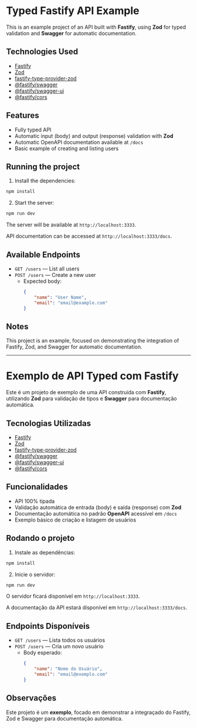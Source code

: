# Typed Fastify API Example

This is an example project of an API built with **Fastify**, using **Zod** for typed validation and **Swagger** for automatic documentation.

## Technologies Used

- [Fastify](https://fastify.dev/)
- [Zod](https://zod.dev/)
- [fastify-type-provider-zod](https://github.com/fastify/fastify-type-provider-zod)
- [@fastify/swagger](https://github.com/fastify/fastify-swagger)
- [@fastify/swagger-ui](https://github.com/fastify/fastify-swagger-ui)
- [@fastify/cors](https://github.com/fastify/fastify-cors)

## Features

- Fully typed API
- Automatic input (body) and output (response) validation with **Zod**
- Automatic OpenAPI documentation available at `/docs`
- Basic example of creating and listing users

## Running the project

1. Install the dependencies:

```bash
npm install
```

2. Start the server:

```bash
npm run dev
```

The server will be available at `http://localhost:3333`.

API documentation can be accessed at `http://localhost:3333/docs`.

## Available Endpoints

- `GET /users` — List all users
- `POST /users` — Create a new user
  - Expected body:
    ```json
    {
    	"name": "User Name",
    	"email": "email@example.com"
    }
    ```

## Notes

This project is an example, focused on demonstrating the integration of Fastify, Zod, and Swagger for automatic documentation.

---

# Exemplo de API Typed com Fastify

Este é um projeto de exemplo de uma API construída com **Fastify**, utilizando **Zod** para validação de tipos e **Swagger** para documentação automática.

## Tecnologias Utilizadas

- [Fastify](https://fastify.dev/)
- [Zod](https://zod.dev/)
- [fastify-type-provider-zod](https://github.com/fastify/fastify-type-provider-zod)
- [@fastify/swagger](https://github.com/fastify/fastify-swagger)
- [@fastify/swagger-ui](https://github.com/fastify/fastify-swagger-ui)
- [@fastify/cors](https://github.com/fastify/fastify-cors)

## Funcionalidades

- API 100% tipada
- Validação automática de entrada (body) e saída (response) com **Zod**
- Documentação automática no padrão **OpenAPI** acessível em `/docs`
- Exemplo básico de criação e listagem de usuários

## Rodando o projeto

1. Instale as dependências:

```bash
npm install
```

2. Inicie o servidor:

```bash
npm run dev
```

O servidor ficará disponível em `http://localhost:3333`.

A documentação da API estará disponível em `http://localhost:3333/docs`.

## Endpoints Disponíveis

- `GET /users` — Lista todos os usuários
- `POST /users` — Cria um novo usuário
  - Body esperado:
    ```json
    {
    	"name": "Nome do Usuário",
    	"email": "email@exemplo.com"
    }
    ```

## Observações

Este projeto é um **exemplo**, focado em demonstrar a integraçado do Fastify, Zod e Swagger para documentação automática.
